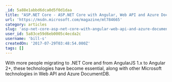 ```yaml
---
_id: 5a88e1abbd6dca0d5f0d1daa
title: "ASP.NET Core - ASP.NET Core with Angular, Web API and Azure DocumentDB"
url: 'https://msdn.microsoft.com/magazine/mt784665'
category: articles
slug: 'asp-net-core-asp-net-core-with-angular-web-api-and-azure-documentdb'
user_id: 5a83ce59d6eb0005c4ecda2c
username: 'bill-s'
createdOn: '2017-07-29T03:48:54.000Z'
tags: []
---
```


With more people migrating to .NET Core and from AngularJS 1.x to Angular 2+, these technologies have become essential, along with other Microsoft technologies in Web API and Azure DocumentDB.
